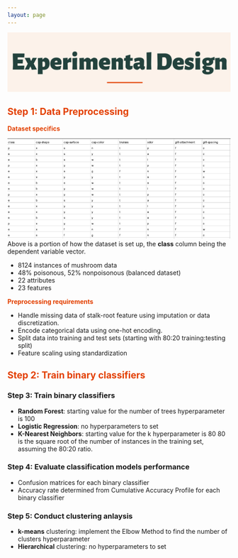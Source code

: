```yaml
---
layout: page
---
```

![alt-text-1](/assets/img/ED2.png "title") 

## <font color="#E34000"><b>Step 1: Data Preprocessing</b></font>

<font color="#E34000"><b>Dataset specifics</b></font>

![alt-text-1](/assets/img/Dataset.jpg "title") 
Above is a portion of how the dataset is set up, the <b>class</b> column being the dependent variable vector.
- 8124 instances of mushroom data
- 48% poisonous, 52% nonpoisonous (balanced dataset)
- 22 attributes
- 23 features

<font color="#E34000"><b>Preprocessing requirements</b></font>

- Handle missing data of stalk-root feature using imputation or data discretization.
- Encode categorical data using one-hot encoding.
- Split data into training and test sets (starting with 80:20 training:testing split)
- Feature scaling using standardization

## <font color="#E34000"><b>Step 2: Train binary classifiers</b></font>

### Step 3: Train binary classifiers
- <b>Random Forest</b>: starting value for the number of trees hyperparameter is 100
- <b>Logistic Regression</b>: no hyperparameters to set
- <b>K-Nearest Neighbors</b>: starting value for the k hyperparameter is 80
80 is the square root of the number of instances in the training set, assuming the 80:20 ratio. 

### Step 4: Evaluate classification models performance

- Confusion matrices for each binary classifier
- Accuracy rate determined from Cumulative Accuracy Profile for each binary classifier

### Step 5: Conduct clustering anlaysis

- <b>k-means</b> clustering: implement the Elbow Method to find the number of clusters hyperparameter
- <b>Hierarchical</b> clustering: no hyperparameters to set


